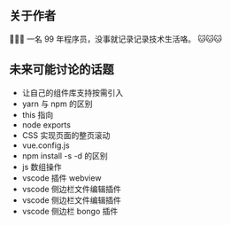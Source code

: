 ## 关于作者

🎉🎉🎉 一名 99 年程序员，没事就记录记录技术生活咯。 🐱🐱🐱

## 未来可能讨论的话题

- 让自己的组件库支持按需引入
- yarn 与 npm 的区别
- this 指向
- node exports
- CSS 实现页面的整页滚动
- vue.config.js
- npm install -s -d 的区别
- js 数组操作
- vscode 插件 webview
- vscode 侧边栏文件编辑插件
- vscode 侧边栏文件编辑插件
- vscode 侧边栏 bongo 插件
